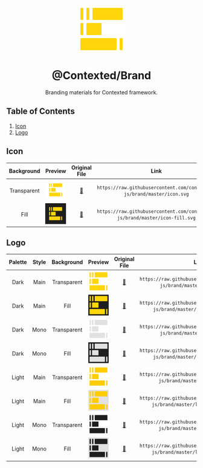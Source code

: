 <div align="center">
  <p>
    <img alt="Contexted Logo" width="128" src="dark/main.svg">
    <h1>@Contexted/Brand</h1>
  </p>
  <p>
    Branding materials for Contexted framework.
  </p>
</div>

## Table of Contents

1. [Icon](#icon)
2. [Logo](#logo)

## Icon

| Background  |                               Preview                               |    Original File    |                                    Link                                     |
| :---------: | :-----------------------------------------------------------------: | :-----------------: | :-------------------------------------------------------------------------: |
| Transparent |   <img alt="branding asset preview" width="64" src="icon.svg" />    |   [🔗](icon.svg)    |   `https://raw.githubusercontent.com/contexted-js/brand/master/icon.svg`    |
|    Fill     | <img alt="branding asset preview" width="64" src="icon-fill.svg" /> | [🔗](icon-fill.svg) | `https://raw.githubusercontent.com/contexted-js/brand/master/icon-fill.svg` |

## Logo

| Palette | Style | Background  |                                  Preview                                  |       Original File       |                                       Link                                        |
| :-----: | :---: | :---------: | :-----------------------------------------------------------------------: | :-----------------------: | :-------------------------------------------------------------------------------: |
|  Dark   | Main  | Transparent |    <img alt="branding asset preview" width="64" src="dark/main.svg" />    |    [🔗](dark/main.svg)    |    `https://raw.githubusercontent.com/contexted-js/brand/master/dark/main.svg`    |
|  Dark   | Main  |    Fill     | <img alt="branding asset preview" width="64" src="dark/main-fill.svg" />  | [🔗](dark/main-fill.svg)  | `https://raw.githubusercontent.com/contexted-js/brand/master/dark/main-fill.svg`  |
|  Dark   | Mono  | Transparent |    <img alt="branding asset preview" width="64" src="dark/mono.svg" />    |    [🔗](dark/mono.svg)    |    `https://raw.githubusercontent.com/contexted-js/brand/master/dark/mono.svg`    |
|  Dark   | Mono  |    Fill     | <img alt="branding asset preview" width="64" src="dark/mono-fill.svg" />  | [🔗](dark/mono-fill.svg)  | `https://raw.githubusercontent.com/contexted-js/brand/master/dark/mono-fill.svg`  |
|  Light  | Main  | Transparent |   <img alt="branding asset preview" width="64" src="light/main.svg" />    |   [🔗](light/main.svg)    |   `https://raw.githubusercontent.com/contexted-js/brand/master/light/main.svg`    |
|  Light  | Main  |    Fill     | <img alt="branding asset preview" width="64" src="light/main-fill.svg" /> | [🔗](light/main-fill.svg) | `https://raw.githubusercontent.com/contexted-js/brand/master/light/main-fill.svg` |
|  Light  | Mono  | Transparent |   <img alt="branding asset preview" width="64" src="light/mono.svg" />    |   [🔗](light/mono.svg)    |   `https://raw.githubusercontent.com/contexted-js/brand/master/light/mono.svg`    |
|  Light  | Mono  |    Fill     | <img alt="branding asset preview" width="64" src="light/mono-fill.svg" /> | [🔗](light/mono-fill.svg) | `https://raw.githubusercontent.com/contexted-js/brand/master/light/mono-fill.svg` |
